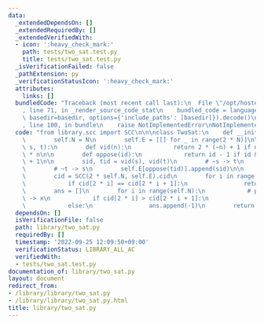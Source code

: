 ```yaml
---
data:
  _extendedDependsOn: []
  _extendedRequiredBy: []
  _extendedVerifiedWith:
  - icon: ':heavy_check_mark:'
    path: tests/two_sat.test.py
    title: tests/two_sat.test.py
  _isVerificationFailed: false
  _pathExtension: py
  _verificationStatusIcon: ':heavy_check_mark:'
  attributes:
    links: []
  bundledCode: "Traceback (most recent call last):\n  File \"/opt/hostedtoolcache/PyPy/3.7.13/x64/site-packages/onlinejudge_verify/documentation/build.py\"\
    , line 71, in _render_source_code_stat\n    bundled_code = language.bundle(stat.path,\
    \ basedir=basedir, options={'include_paths': [basedir]}).decode()\n  File \"/opt/hostedtoolcache/PyPy/3.7.13/x64/site-packages/onlinejudge_verify/languages/python.py\"\
    , line 100, in bundle\n    raise NotImplementedError\nNotImplementedError\n"
  code: "from library.scc import SCC\n\n\nclass TwoSat:\n    def __init__(self, N):\n\
    \        self.N = N\n        self.E = [[] for _ in range(2 * N)]\n\n    def add_clause(self,\
    \ s, t):\n        def vid(n):\n            return 2 * (~n) + 1 if n < 0 else 2\
    \ * n\n\n        def oppose(id):\n            return id - 1 if id & 1 else id\
    \ + 1\n\n        sid, tid = vid(s), vid(t)\n        # ~s -> t\n        self.E[oppose(sid)].append(tid)\n\
    \        # ~t -> s\n        self.E[oppose(tid)].append(sid)\n\n    def solve(self):\n\
    \        cid = SCC(2 * self.N, self.E).cid\n        for i in range(self.N):\n\
    \            if cid[2 * i] == cid[2 * i + 1]:\n                return None\n\n\
    \        ans = []\n        for i in range(self.N):\n            # possibly ~x\
    \ -> x\n            if cid[2 * i] > cid[2 * i + 1]:\n                ans.append(1)\n\
    \            else:\n                ans.append(-1)\n        return ans\n"
  dependsOn: []
  isVerificationFile: false
  path: library/two_sat.py
  requiredBy: []
  timestamp: '2022-09-25 12:09:50+09:00'
  verificationStatus: LIBRARY_ALL_AC
  verifiedWith:
  - tests/two_sat.test.py
documentation_of: library/two_sat.py
layout: document
redirect_from:
- /library/library/two_sat.py
- /library/library/two_sat.py.html
title: library/two_sat.py
---
```

